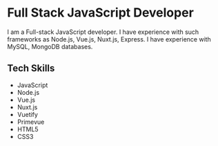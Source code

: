 # Full Stack JavaScript Developer

I am a Full-stack JavaScript developer. I have experience with such frameworks as Node.js, Vue.js, Nuxt.js, Express. I have experience with MySQL, MongoDB databases. 
<Badge type="tip" text="^1.9.0" />
## Tech Skills

- JavaScript
- Node.js
- Vue.js
- Nuxt.js
- Vuetify
- Primevue
- HTML5
- CSS3
